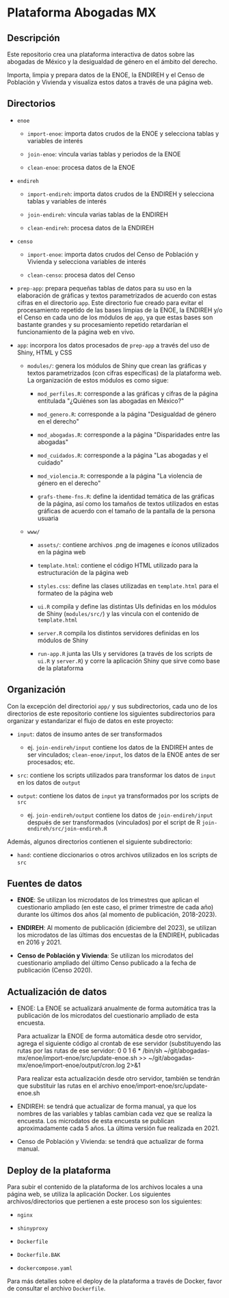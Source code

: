 # Plataforma Abogadas MX

## Descripción

Este repositorio crea una plataforma interactiva de datos sobre las abogadas de
México y la desigualdad de género en el ámbito del derecho.

Importa, limpia y prepara datos de la ENOE, la ENDIREH y el Censo de Población y
Vivienda y visualiza estos datos a través de una página web.

## Directorios

- `enoe`

  - `import-enoe`: importa datos crudos de la ENOE y selecciona tablas y
    variables de interés

  - `join-enoe`: vincula varias tablas y periodos de la ENOE

  - `clean-enoe`: procesa datos de la ENOE

- `endireh`

  - `import-endireh`: importa datos crudos de la ENDIREH y selecciona tablas y
    variables de interés

  - `join-endireh`: vincula varias tablas de la ENDIREH

  - `clean-endireh`: procesa datos de la ENDIREH

- `censo`

  - `import-enoe`: importa datos crudos del Censo de Población y Vivienda y
    selecciona variables de interés

  - `clean-censo`: procesa datos del Censo

- `prep-app`: prepara pequeñas tablas de datos para su uso en la elaboración de
  gráficas y textos parametrizados de acuerdo con estas cifras en el directorio
  `app`. Este directorio fue creado para evitar el procesamiento repetido de las
  bases limpias de la ENOE, la ENDIREH y/o el Censo en cada uno de los módulos
  de `app`, ya que estas bases son bastante grandes y su procesamiento repetido
  retardarían el funcionamiento de la página web en vivo.

- `app`: incorpora los datos procesados de `prep-app` a través del uso de Shiny,
  HTML y CSS

  - `modules/`: genera los módulos de Shiny que crean las gráficas y textos
    parametrizados (con cifras específicas) de la plataforma web. La
    organización de estos módulos es como sigue:

    - `mod_perfiles.R`: corresponde a las gráficas y cifras de la página
      entitulada "¿Quiénes son las abogadas en México?"

    - `mod_genero.R`: corresponde a la página "Desigualdad de género en el
      derecho"

    - `mod_abogadas.R`: corresponde a la página "Disparidades entre las
      abogadas"

    - `mod_cuidados.R`: corresponde a la página "Las abogadas y el cuidado"

    - `mod_violencia.R`: corresponde a la página "La violencia de género en el
      derecho"

    - `grafs-theme-fns.R`: define la identidad temática de las gráficas de la
      página, así como los tamaños de textos utilizados en estas gráficas de
      acuerdo con el tamaño de la pantalla de la persona usuaria

  - `www/`

    - `assets/`: contiene archivos .png de imagenes e íconos utilizados en la
      página web

    - `template.html`: contiene el código HTML utilizado para la estructuración
      de la página web

    - `styles.css`: define las clases utilizadas en `template.html` para el
      formateo de la página web

    - `ui.R` compila y define las distintas UIs definidas en los módulos de
      Shiny (`modules/src/`) y las vincula con el contenido de `template.html`

    - `server.R` compila los distintos servidores definidas en los módulos de
      Shiny

    - `run-app.R` junta las UIs y servidores (a través de los scripts de `ui.R`
      y `server.R`) y corre la aplicación Shiny que sirve como base de la
      plataforma

## Organización

Con la excepción del directorioi `app/` y sus subdirectorios, cada uno de los
directorios de este repositorio contiene los siguientes subdirectorios para
organizar y estandarizar el flujo de datos en este proyecto:

- `input`: datos de insumo antes de ser transformados

  - ej. `join-endireh/input` contiene los datos de la ENDIREH antes de ser
    vinculados; `clean-enoe/input`, los datos de la ENOE antes de ser
    procesados; etc.

- `src`: contiene los scripts utilizados para transformar los datos de `input`
  en los datos de `output`

- `output`: contiene los datos de `input` ya transformados por los scripts de
  `src`

  - ej. `join-endireh/output` contiene los datos de `join-endireh/input` después
    de ser transformados (vinculados) por el script de R
    `join-endireh/src/join-endireh.R`

Además, algunos directorios contienen el siguiente subdirectorio:

- `hand`: contiene diccionarios o otros archivos utilizados en los scripts de
  `src`

## Fuentes de datos

* **ENOE**: Se utilizan los microdatos de los trimestres que aplican el cuestionario ampliado (en este caso, el primer trimestre de cada año) durante los últimos dos años (al momento de publicación, 2018-2023).

* **ENDIREH**: Al momento de publicación (diciembre del 2023), se utilizan los microdatos de  las últimas dos encuestas de la ENDIREH, publicadas en 2016 y 2021.

* **Censo de Población y Vivienda**: Se utilizan los microdatos del cuestionario ampliado del último Censo publicado a la fecha de publicación (Censo 2020).

## Actualización de datos

- ENOE: La ENOE se actualizará anualmente de forma automática tras la
  publicación de los microdatos del cuestionario ampliado de esta encuesta.

  Para actualizar la ENOE de forma automática desde otro servidor, agrega el siguiente código al crontab de ese servidor (substituyendo las rutas por las rutas de ese servidor: 
0 0 1 6 * /bin/sh ~/git/abogadas-mx/enoe/import-enoe/src/update-enoe.sh >> ~/git/abogadas-mx/enoe/import-enoe/output/cron.log 2>&1

  Para realizar esta actualización desde otro servidor, también se tendrán que substituir las rutas en el archivo enoe/import-enoe/src/update-enoe.sh

- ENDIREH: se tendrá que actualizar de forma manual, ya que los nombres de las
  variables y tablas cambian cada vez que se realiza la encuesta. Los microdatos
  de esta encuesta se publican aproximadamente cada 5 años. La última versión
  fue realizada en 2021.

- Censo de Población y Vivienda: se tendrá que actualizar de forma manual.

## Deploy de la plataforma
Para subir el contenido de la plataforma de los archivos locales a una página web, se utiliza la aplicación Docker. Los siguientes archivos/directorios que pertienen a este proceso son los siguientes:

* `nginx`

* `shinyproxy`

* `Dockerfile`

* `Dockerfile.BAK`

* `dockercompose.yaml`

Para más detalles sobre el deploy de la plataforma a través de Docker, favor de consultar el archivo `Dockerfile`.

<!-- done. -->
